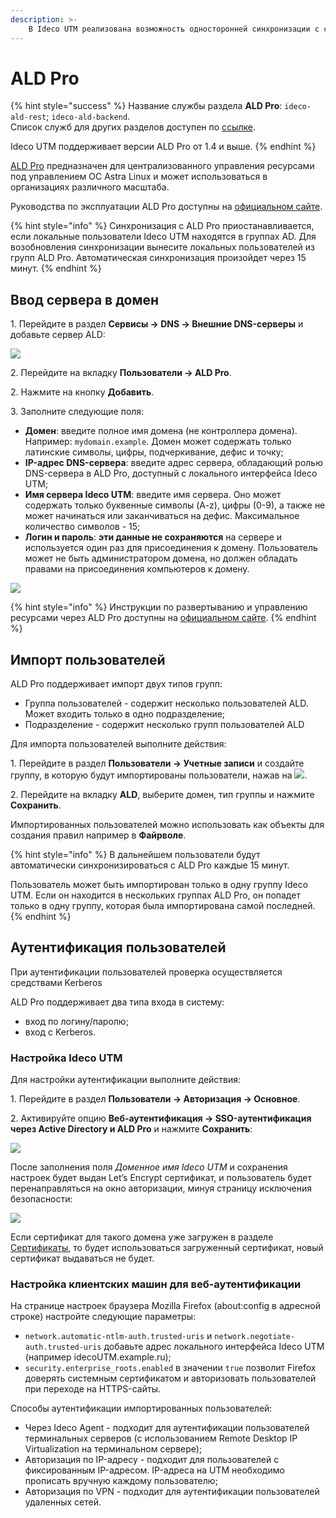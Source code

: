 ```yaml
---
description: >- 
    В Ideco UTM реализована возможность односторонней синхронизации с системой управления каталогами ALD Pro.
---
```


# ALD Pro

{% hint style="success" %}
Название службы раздела **ALD Pro**: `ideco-ald-rest`; `ideco-ald-backend`. \
Список служб для других разделов доступен по [ссылке](../../server-management/terminal.md).

Ideco UTM поддерживает версии ALD Pro от 1.4 и выше.
{% endhint %}

[ALD Pro](https://www.aldpro.ru/) предназначен для централизованного управления ресурсами под управлением ОС Astra Linux и может использоваться в организациях различного масштаба.

Руководства по эксплуатации ALD Pro доступны на [официальном сайте](https://www.aldpro.ru/docs/).

{% hint style="info" %}
Синхронизация с ALD Pro приостанавливается, если локальные пользователи Ideco UTM находятся в группах AD.
Для возобновления синхронизации вынесите локальных пользователей из групп ALD Pro. Автоматическая синхронизация произойдет через 15 минут.
{% endhint %}

## Ввод сервера в домен

1\. Перейдите в раздел **Сервисы -> DNS -> Внешние DNS-серверы** и добавьте сервер ALD:

![](../../.gitbook/assets/ald-pro1.png)

2\. Перейдите на вкладку **Пользователи -> ALD Pro**.

2\. Нажмите на кнопку **Добавить**.

3\. Заполните следующие поля:
   * **Домен**: введите полное имя домена (не контроллера домена). Например: `mydomain.example`. Домен может содержать только латинские символы, цифры, подчеркивание, дефис и точку;
   * **IP-адрес DNS-сервера**: введите адрес сервера, обладающий ролью DNS-сервера в ALD Pro, доступный с локального интерфейса Ideco UTM;
   * **Имя сервера Ideco UTM**: введите имя сервера. Оно может содержать только буквенные символы (A-z), цифры (0-9), а также не может начинаться или заканчиваться на дефис. Максимальное количество символов - 15;
   * **Логин и пароль**: **эти данные не сохраняются** на сервере и используется один раз для присоединения к домену. Пользователь может не быть администратором домена, но должен обладать правами на присоединения компьютеров к домену.

![](../../.gitbook/assets/ald-pro.png)

{% hint style="info" %}
Инструкции по развертыванию и управлению ресурсами через ALD Pro доступны на [официальном сайте](https://www.aldpro.ru/docs/).
{% endhint %}

## Импорт пользователей

ALD Pro поддерживает импорт двух типов групп:
* Группа пользователей - содержит несколько пользователей ALD. Может входить только в одно подразделение;
* Подразделение - содержит несколько групп пользователей ALD

Для импорта пользователей выполните действия:

1\. Перейдите в раздел **Пользователи -> Учетные записи** и создайте группу, в которую будут импортированы пользователи, нажав на ![](../../.gitbook/assets/icon-folder.svg).

2\. Перейдите на вкладку **ALD**, выберите домен, тип группы и нажмите **Сохранить**.

Импортированных пользователей можно использовать как объекты для создания правил например в **Файрволе**.

{% hint style="info" %}
В дальнейшем пользователи будут автоматически синхронизироваться с ALD Pro каждые 15 минут.

Пользователь может быть импортирован только в одну группу Ideco UTM. Если он находится в нескольких группах ALD Pro, он попадет только в одну группу, которая была импортирована самой последней.
{% endhint %}

## Аутентификация пользователей 

При аутентификации пользователей проверка осуществляется средствами Kerberos

ALD Pro поддерживает два типа входа в систему:
* вход по логину/паролю;
* вход с Kerberos.

### Настройка Ideco UTM

Для настройки аутентификации выполните действия: 

1\. Перейдите в раздел **Пользователи -> Авторизация -> Основное**.

2\. Активируйте опцию **Веб-аутентификация -> SSO-аутентификация через Active Directory и ALD Pro** и нажмите **Сохранить**:

![](../../.gitbook/assets/active-directory5.png)

После заполнения поля *Доменное имя Ideco UTM* и сохранения настроек будет выдан Let’s Encrypt сертификат, и пользователь будет перенаправляться на окно авторизации, минуя страницу исключения безопасности:

![](../../.gitbook/assets/web-autorization2.png)

Если сертификат для такого домена уже загружен в разделе [Сертификаты](../../services/certificates/README.md), то будет использоваться загруженный сертификат, новый сертификат выдаваться не будет.

### Настройка клиентских машин для веб-аутентификации

На странице настроек браузера Mozilla Firefox (about:config в адресной строке) настройте следующие параметры:
* `network.automatic-ntlm-auth.trusted-uris` и `network.negotiate-auth.trusted-uris` добавьте адрес локального интерфейса Ideco UTM (например idecoUTM.example.ru);
* `security.enterprise_roots.enabled` в значении `true` позволит Firefox доверять системным сертификатом и авторизовать пользователей при переходе на HTTPS-сайты.

Способы аутентификации импортированных пользователей:

* Через Ideco Agent - подходит для аутентификации пользователей терминальных серверов (с использованием Remote Desktop IP Virtualization на терминальном сервере);
* Авторизация по IP-адресу - подходит для пользователей с фиксированным IP-адресом. IP-адреса на UTM необходимо прописать вручную каждому пользователю;
* Авторизация по VPN - подходит для аутентификации пользователей удаленных сетей.